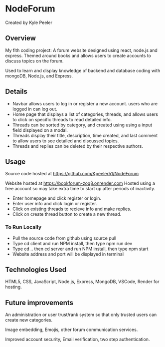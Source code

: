 # NodeForum

Created by Kyle Peeler

## Overview

 My fith coding project: A forum website designed using react, node.js and express.
 Themed around books and allows users to create accounts to discuss topics on the forum.

 Used to learn and display knowledge of backend and database coding with mongoDB, Node.js, and Express.

## Details

* Navbar allows users to log in or register a new account. users who are logged in can log out.
* Home page that displays a list of categories, threads, and allows users to click on specific threads to read detailed info.
* Threads can be sorted by category, and created using using a input field displayed on a modal.
* Threads display their title, description, time created, and last comment to allow users to see detailed and discussed topics.
* Threads and replies can be deleted by their respective authors.

## Usage

Source code hosted at <https://github.com/Kpeeler51/NodeForum>

Website hosted at <https://bookforum-zog8.onrender.com>
Hosted using a free account so may take extra time to start up after periods of inactivity.

* Enter homepage and click register or login.
* Enter user info and click login or register.
* Click on existing threads to recieve info and make replies.
* Click on create thread button to create a new thread.

### To Run Locally

* Pull the source code from github using source pull
* Type cd client and run NPM install, then type npm run dev
* Type cd .. then cd server and run NPM install, then type npm start
* Website address and port will be displayed in terminal

## Technologies Used

HTML5, CSS, JavaScript, Node.js, Express, MongoDB, VSCode, Render for hosting.

## Future improvements

An administration or user trust/rank system so that only trusted users can create new categories.

Image embedding, Emojis, other forum communication services.

Improved account security, Email verification, two step authentication.
